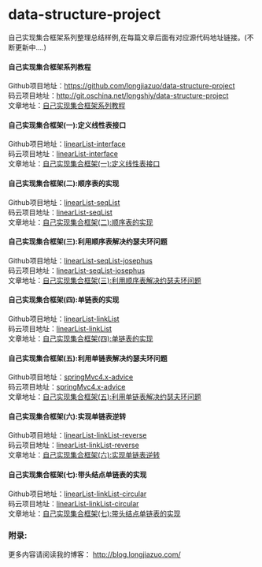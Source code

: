 # data-structure-project
自己实现集合框架系列整理总结样例,在每篇文章后面有对应源代码地址链接。(不断更新中....)<br>

#### 自己实现集合框架系列教程<br>
Github项目地址：<a href="https://github.com/longjiazuo/data-structure-project" target="_blank">https://github.com/longjiazuo/data-structure-project <br>
码云项目地址：<a href="http://git.oschina.net/longshiy/data-structure-project" target="_blank">http://git.oschina.net/longshiy/data-structure-project <br>
文章地址：<a href="http://blog.longjiazuo.com/archives/category/%E7%BB%BC%E5%90%88%E5%BA%94%E7%94%A8/shujujiegou" target="_blank">自己实现集合框架系列教程</a><br>

#### 自己实现集合框架(一):定义线性表接口
Github项目地址：<a href="https://github.com/longjiazuo/data-structure-project/tree/master/linearList-interface" target="_blank">linearList-interface</a><br>
码云项目地址：<a href="http://git.oschina.net/longshiy/data-structure-project/tree/master/linearList-interface" target="_blank">linearList-interface</a><br>
文章地址：<a href="http://blog.longjiazuo.com/archives/2048" target="_blank">自己实现集合框架(一):定义线性表接口</a><br>

#### 自己实现集合框架(二):顺序表的实现
Github项目地址：<a href="https://github.com/longjiazuo/data-structure-project/tree/master/linearList-seqList" target="_blank">linearList-seqList</a><br>
码云项目地址：<a href="http://git.oschina.net/longshiy/data-structure-project/tree/master/linearList-seqList" target="_blank">linearList-seqList</a><br>
文章地址：<a href="http://blog.longjiazuo.com/archives/2060" target="_blank">自己实现集合框架(二):顺序表的实现</a><br>

#### 自己实现集合框架(三):利用顺序表解决约瑟夫环问题
Github项目地址：<a href="https://github.com/longjiazuo/data-structure-project/tree/master/linearList-seqList-josephus" target="_blank">linearList-seqList-josephus</a><br>
码云项目地址：<a href="http://git.oschina.net/longshiy/data-structure-project/tree/master/linearList-seqList-josephus" target="_blank">linearList-seqList-josephus</a><br>
文章地址：<a href="http://blog.longjiazuo.com/archives/2817" target="_blank">自己实现集合框架(三):利用顺序表解决约瑟夫环问题</a><br>

#### 自己实现集合框架(四):单链表的实现
Github项目地址：<a href="https://github.com/longjiazuo/data-structure-project/tree/master/linearList-linkList" target="_blank">linearList-linkList</a><br>
码云项目地址：<a href="http://git.oschina.net/longshiy/data-structure-project/tree/master/linearList-linkList" target="_blank">linearList-linkList</a><br>
文章地址：<a href="http://blog.longjiazuo.com/archives/2857" target="_blank">自己实现集合框架(四):单链表的实现</a><br>

#### 自己实现集合框架(五):利用单链表解决约瑟夫环问题
Github项目地址：<a href="https://github.com/longjiazuo/springMvc4.x-learning/tree/master/springMvc4.x-advice" target="_blank">springMvc4.x-advice</a><br>
码云项目地址：<a href="http://git.oschina.net/longshiy/springMvc4.x-learning/tree/master/springMvc4.x-advice" target="_blank">springMvc4.x-advice</a><br>
文章地址：<a href="http://blog.longjiazuo.com/archives/2944" target="_blank">自己实现集合框架(五):利用单链表解决约瑟夫环问题</a><br>

#### 自己实现集合框架(六):实现单链表逆转
Github项目地址：<a href="https://github.com/longjiazuo/data-structure-project/tree/master/linearList-linkList-reverse" target="_blank">linearList-linkList-reverse</a><br>
码云项目地址：<a href="http://git.oschina.net/longshiy/data-structure-project/tree/master/linearList-linkList-reverse" target="_blank">linearList-linkList-reverse</a><br>
文章地址：<a href="http://blog.longjiazuo.com/archives/2960" target="_blank">自己实现集合框架(六):实现单链表逆转</a><br>

#### 自己实现集合框架(七):带头结点单链表的实现
Github项目地址：<a href="https://github.com/longjiazuo/data-structure-project/tree/master/linearList-linkList-circular" target="_blank">linearList-linkList-circular</a><br>
码云项目地址：<a href="http://git.oschina.net/longshiy/data-structure-project/tree/master/linearList-linkList-circular" target="_blank">linearList-linkList-circular</a><br>
文章地址：<a href="http://blog.longjiazuo.com/archives/3004" target="_blank">自己实现集合框架(七):带头结点单链表的实现</a><br>

### 附录:
更多内容请阅读我的博客：
<a href="http://blog.longjiazuo.com/" target="_blank">http://blog.longjiazuo.com/